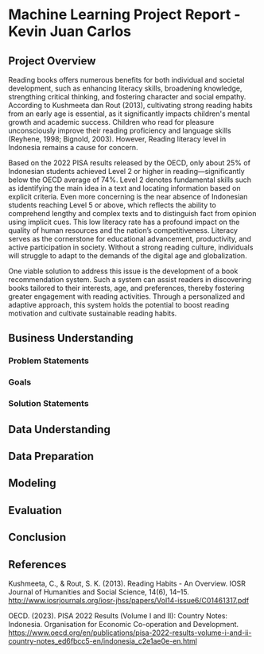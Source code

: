 # Machine Learning Project Report - Kevin Juan Carlos

## Project Overview
Reading books offers numerous benefits for both individual and societal development, such as enhancing literacy skills, broadening knowledge, strengthing critical thinking, and fostering character and social empathy. According to Kushmeeta dan Rout (2013), cultivating strong reading habits from an early age is essential, as it significantly impacts children's mental growth and academic success. Children who read for pleasure unconsciously improve their reading proficiency and language skills (Reyhene, 1998; Bignold, 2003). However, Reading literacy level in Indonesia remains a cause for concern.

Based on the 2022 PISA results released by the OECD, only about 25% of Indonesian students achieved Level 2 or higher in reading—significantly below the OECD average of 74%. Level 2 denotes fundamental skills such as identifying the main idea in a text and locating information based on explicit criteria. Even more concerning is the near absence of Indonesian students reaching Level 5 or above, which reflects the ability to comprehend lengthy and complex texts and to distinguish fact from opinion using implicit cues. This low literacy rate has a profound impact on the quality of human resources and the nation’s competitiveness. Literacy serves as the cornerstone for educational advancement, productivity, and active participation in society. Without a strong reading culture, individuals will struggle to adapt to the demands of the digital age and globalization.

One viable solution to address this issue is the development of a book recommendation system. Such a system can assist readers in discovering books tailored to their interests, age, and preferences, thereby fostering greater engagement with reading activities. Through a personalized and adaptive approach, this system holds the potential to boost reading motivation and cultivate sustainable reading habits.

## Business Understanding
### Problem Statements
### Goals
### Solution Statements

## Data Understanding

## Data Preparation

## Modeling

## Evaluation

## Conclusion

## References
Kushmeeta, C., & Rout, S. K. (2013). Reading Habits - An Overview. IOSR Journal of Humanities and Social Science, 14(6), 14–15. http://www.iosrjournals.org/iosr-jhss/papers/Vol14-issue6/C01461317.pdf

OECD. (2023). PISA 2022 Results (Volume I and II): Country Notes: Indonesia. Organisation for Economic Co-operation and Development. https://www.oecd.org/en/publications/pisa-2022-results-volume-i-and-ii-country-notes_ed6fbcc5-en/indonesia_c2e1ae0e-en.html
